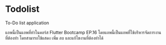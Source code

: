 # Todolist
To-Do list application

แอพนี้เป็นแอพที่ทำในคอร์ส Flutter Bootcamp EP.16 โดยแอพนี้เป็นแอพที่ใช้บริหารจัดการงานที่ต้องทำ โดยสามารถใช้แสดง เพิ่ม ลบ และแก้ไขงานที่ต้องทำได้
